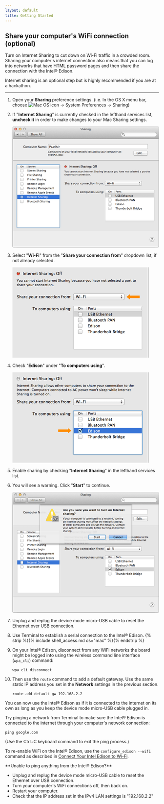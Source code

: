 ```yaml
---
layout: default
title: Getting Started
---
```


## Share your computer's WiFi connection (optional)

Turn on Internet Sharing to cut down on Wi-Fi traffic in a crowded room. Sharing your computer's internet connection also means that you can log into networks that have HTML password pages and then share the connection with the Intel® Edison.

Internet sharing is an optional step but is highly recommended if you are at a hackathon.

---

1. Open your **Sharing** preference settings.
  (i.e. In the OS X menu bar, choose ![Mac OS icon](../../../../img/icons/os_icon_mac.png) → System Preferences → Sharing)

2. If "**Internet Sharing**" is currently checked in the lefthand services list, **uncheck it** in order to make changes to your Mac Sharing settings.

    ![Internet Sharing settings screen with nothing checked](images/sharing_settings-sharing_off.png)

3. Select "**Wi-Fi**" from the "**Share your connection from**" dropdown list, if not already selected.

    !["Wi-Fi" option selected in the ""Share your connection from" dropdown](images/sharing_settings-wifi_selected.png)

4. Check "**Edison**" under "**To computers using**".

    !["To computers using" option selected under "To computers using"](images/sharing_settings-edison_selected.png)

5. Enable sharing by checking "**Internet Sharing**" in the lefthand services list.

6. You will see a warning. Click "**Start**" to continue.

    ![System warning shown before Internet Sharing can be enabled](images/sharing_settings-enable_warning.png)

7. Unplug and replug the device mode micro-USB cable to reset the Ethernet over USB connection.

8. Use Terminal to establish a serial connection to the Intel® Edison. {% strip %}{% include shell_access.md os="mac" %}{% endstrip %}

9. On your Intel® Edison, disconnect from any WiFi networks the board might be logged into using the wireless command line interface (`wpa_cli`) command:

    ```
    wpa_cli disconnect
    ```

10. Then use the `route` command to add a default gateway. Use the same static IP address you set in the **Network** settings in the previous section.

    ```
    route add default gw 192.168.2.2
    ```

<div class="callout done" markdown="1">
You can now use the Intel® Edison as if it is connected to the internet on its own as long as you keep the device mode micro-USB cable plugged in.

Try pinging a network from Terminal to make sure the Intel® Edison is connected to the internet through your computer's network connection:

```
ping google.com
```

(Use the Ctrl+C keyboard command to exit the ping process.)

To re-enable WiFi on the Intel® Edison, use the `configure_edison --wifi` command as described in [Connect Your Intel Edison to Wi-Fi](../../wifi/connect.html).
</div>

<div class="callout troubleshooting" markdown="1">
**Unable to ping anything from the Intel® Edison?**

* Unplug and replug the device mode micro-USB cable to reset the Ethernet over USB connection.
* Turn your computer's WiFi connections off, then back on.
* Restart your computer.
* Check that the IP address set in the IPv4 LAN settings is "192.168.2.2"
</div>
